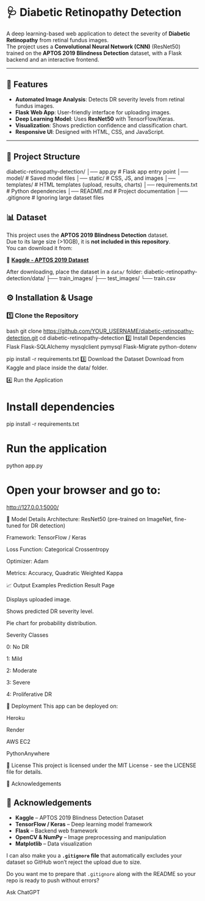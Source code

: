 # 🩺 Diabetic Retinopathy Detection

A deep learning-based web application to detect the severity of **Diabetic Retinopathy** from retinal fundus images.  
The project uses a **Convolutional Neural Network (CNN)** (ResNet50) trained on the **APTOS 2019 Blindness Detection** dataset, with a Flask backend and an interactive frontend.

---

## 📌 Features
- **Automated Image Analysis**: Detects DR severity levels from retinal fundus images.
- **Flask Web App**: User-friendly interface for uploading images.
- **Deep Learning Model**: Uses **ResNet50** with TensorFlow/Keras.
- **Visualization**: Shows prediction confidence and classification chart.
- **Responsive UI**: Designed with HTML, CSS, and JavaScript.

---

## 📂 Project Structure
diabetic-retinopathy-detection/
│── app.py # Flask app entry point
│── model/ # Saved model files
│── static/ # CSS, JS, and images
│── templates/ # HTML templates (upload, results, charts)
│── requirements.txt # Python dependencies
│── README.md # Project documentation
│── .gitignore # Ignoring large dataset files


## 📊 Dataset
This project uses the **APTOS 2019 Blindness Detection** dataset.  
Due to its large size (>10GB), it is **not included in this repository**.  
You can download it from:

🔗 **[Kaggle - APTOS 2019 Dataset](https://www.kaggle.com/competitions/aptos2019-blindness-detection/data)**

After downloading, place the dataset in a `data/` folder:
diabetic-retinopathy-detection/data/
├── train_images/
├── test_images/
└── train.csv


## ⚙️ Installation & Usage

### 1️⃣ Clone the Repository
bash
git clone https://github.com/YOUR_USERNAME/diabetic-retinopathy-detection.git
cd diabetic-retinopathy-detection
2️⃣ Install Dependencies
Flask
Flask-SQLAlchemy
mysqlclient
pymysql
Flask-Migrate
python-dotenv

pip install -r requirements.txt
3️⃣ Download the Dataset
Download from Kaggle and place inside the data/ folder.

4️⃣ Run the Application
# Install dependencies
pip install -r requirements.txt

# Run the application
python app.py

# Open your browser and go to:
http://127.0.0.1:5000/

🧠 Model Details
Architecture: ResNet50 (pre-trained on ImageNet, fine-tuned for DR detection)

Framework: TensorFlow / Keras

Loss Function: Categorical Crossentropy

Optimizer: Adam

Metrics: Accuracy, Quadratic Weighted Kappa

📈 Output Examples
Prediction Result Page

Displays uploaded image.

Shows predicted DR severity level.

Pie chart for probability distribution.

Severity Classes

0: No DR

1: Mild

2: Moderate

3: Severe

4: Proliferative DR

🚀 Deployment
This app can be deployed on:

Heroku

Render

AWS EC2

PythonAnywhere

📝 License
This project is licensed under the MIT License - see the LICENSE file for details.

🤝 Acknowledgements
## 🤝 Acknowledgements

- **Kaggle** – APTOS 2019 Blindness Detection Dataset  
- **TensorFlow / Keras** – Deep learning model framework  
- **Flask** – Backend web framework  
- **OpenCV & NumPy** – Image preprocessing and manipulation  
- **Matplotlib** – Data visualization  

I can also make you a **`.gitignore` file** that automatically excludes your dataset so GitHub won’t reject the upload due to size.  

Do you want me to prepare that `.gitignore` along with the README so your repo is ready to push without errors?








Ask ChatGPT





